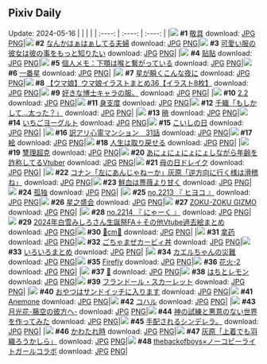 ## Pixiv Daily
Update: 2024-05-16
|      |      |      |
| :----: | :----: | :----: |
|![](https://pixiv.microyu.workers.dev/c/240x480/img-master/img/2024/05/14/21/01/41/118728153_p0_master1200.jpg) **#1** [敬具](https://www.pixiv.net/artworks/118728153) download: [JPG](https://pixiv.microyu.workers.dev/img-original/img/2024/05/14/21/01/41/118728153_p0.jpg) [PNG](https://pixiv.microyu.workers.dev/img-original/img/2024/05/14/21/01/41/118728153_p0.png)|![](https://pixiv.microyu.workers.dev/c/240x480/img-master/img/2024/05/14/00/10/25/118707617_p0_master1200.jpg) **#2** [なんかはぁはぁしてる夫婦](https://www.pixiv.net/artworks/118707617) download: [JPG](https://pixiv.microyu.workers.dev/img-original/img/2024/05/14/00/10/25/118707617_p0.jpg) [PNG](https://pixiv.microyu.workers.dev/img-original/img/2024/05/14/00/10/25/118707617_p0.png)|![](https://pixiv.microyu.workers.dev/c/240x480/img-master/img/2024/05/15/12/00/47/118744853_p0_master1200.jpg) **#3** [可愛い服の彼女は彼の事をもっと知りたい](https://www.pixiv.net/artworks/118744853) download: [JPG](https://pixiv.microyu.workers.dev/img-original/img/2024/05/15/12/00/47/118744853_p0.jpg) [PNG](https://pixiv.microyu.workers.dev/img-original/img/2024/05/15/12/00/47/118744853_p0.png)|
|![](https://pixiv.microyu.workers.dev/c/240x480/img-master/img/2024/05/14/00/27/38/118708172_p0_master1200.jpg) **#4** [贴贴](https://www.pixiv.net/artworks/118708172) download: [JPG](https://pixiv.microyu.workers.dev/img-original/img/2024/05/14/00/27/38/118708172_p0.jpg) [PNG](https://pixiv.microyu.workers.dev/img-original/img/2024/05/14/00/27/38/118708172_p0.png)|![](https://pixiv.microyu.workers.dev/c/240x480/img-master/img/2024/05/14/06/00/13/118713194_p0_master1200.jpg) **#5** [個人メモ：下顎は喉と繋がっている](https://www.pixiv.net/artworks/118713194) download: [JPG](https://pixiv.microyu.workers.dev/img-original/img/2024/05/14/06/00/13/118713194_p0.jpg) [PNG](https://pixiv.microyu.workers.dev/img-original/img/2024/05/14/06/00/13/118713194_p0.png)|![](https://pixiv.microyu.workers.dev/c/240x480/img-master/img/2024/05/14/01/48/49/118710216_p0_master1200.jpg) **#6** [一番星](https://www.pixiv.net/artworks/118710216) download: [JPG](https://pixiv.microyu.workers.dev/img-original/img/2024/05/14/01/48/49/118710216_p0.jpg) [PNG](https://pixiv.microyu.workers.dev/img-original/img/2024/05/14/01/48/49/118710216_p0.png)|
|![](https://pixiv.microyu.workers.dev/c/240x480/img-master/img/2024/05/15/01/35/22/118736947_p0_master1200.jpg) **#7** [星が瞬くこんな夜に](https://www.pixiv.net/artworks/118736947) download: [JPG](https://pixiv.microyu.workers.dev/img-original/img/2024/05/15/01/35/22/118736947_p0.jpg) [PNG](https://pixiv.microyu.workers.dev/img-original/img/2024/05/15/01/35/22/118736947_p0.png)|![](https://pixiv.microyu.workers.dev/c/240x480/img-master/img/2024/05/14/00/01/48/118707244_p0_master1200.jpg) **#8** [【ウマ娘】ウマ娘イラストまとめ36【イラスト8枚】](https://www.pixiv.net/artworks/118707244) download: [JPG](https://pixiv.microyu.workers.dev/img-original/img/2024/05/14/00/01/48/118707244_p0.jpg) [PNG](https://pixiv.microyu.workers.dev/img-original/img/2024/05/14/00/01/48/118707244_p0.png)|![](https://pixiv.microyu.workers.dev/c/240x480/img-master/img/2024/05/15/20/07/58/118749077_p0_master1200.jpg) **#9** [好きな博士キャラの服。](https://www.pixiv.net/artworks/118749077) download: [JPG](https://pixiv.microyu.workers.dev/img-original/img/2024/05/15/20/07/58/118749077_p0.jpg) [PNG](https://pixiv.microyu.workers.dev/img-original/img/2024/05/15/20/07/58/118749077_p0.png)|
|![](https://pixiv.microyu.workers.dev/c/240x480/img-master/img/2024/05/15/01/37/12/118736983_p0_master1200.jpg) **#10** [2.2](https://www.pixiv.net/artworks/118736983) download: [JPG](https://pixiv.microyu.workers.dev/img-original/img/2024/05/15/01/37/12/118736983_p0.jpg) [PNG](https://pixiv.microyu.workers.dev/img-original/img/2024/05/15/01/37/12/118736983_p0.png)|![](https://pixiv.microyu.workers.dev/c/240x480/img-master/img/2024/05/14/00/00/27/118707061_p0_master1200.jpg) **#11** [身支度](https://www.pixiv.net/artworks/118707061) download: [JPG](https://pixiv.microyu.workers.dev/img-original/img/2024/05/14/00/00/27/118707061_p0.jpg) [PNG](https://pixiv.microyu.workers.dev/img-original/img/2024/05/14/00/00/27/118707061_p0.png)|![](https://pixiv.microyu.workers.dev/c/240x480/img-master/img/2024/05/15/00/00/18/118733979_p0_master1200.jpg) **#12** [千織「もしかして…太った？」](https://www.pixiv.net/artworks/118733979) download: [JPG](https://pixiv.microyu.workers.dev/img-original/img/2024/05/15/00/00/18/118733979_p0.jpg) [PNG](https://pixiv.microyu.workers.dev/img-original/img/2024/05/15/00/00/18/118733979_p0.png)|
|![](https://pixiv.microyu.workers.dev/c/240x480/img-master/img/2024/05/14/00/26/04/118708119_p0_master1200.jpg) **#13** [暁](https://www.pixiv.net/artworks/118708119) download: [JPG](https://pixiv.microyu.workers.dev/img-original/img/2024/05/14/00/26/04/118708119_p0.jpg) [PNG](https://pixiv.microyu.workers.dev/img-original/img/2024/05/14/00/26/04/118708119_p0.png)|![](https://pixiv.microyu.workers.dev/c/240x480/img-master/img/2024/05/15/22/12/56/118757999_p0_master1200.jpg) **#14** [いちごヨーグルト](https://www.pixiv.net/artworks/118757999) download: [JPG](https://pixiv.microyu.workers.dev/img-original/img/2024/05/15/22/12/56/118757999_p0.jpg) [PNG](https://pixiv.microyu.workers.dev/img-original/img/2024/05/15/22/12/56/118757999_p0.png)|![](https://pixiv.microyu.workers.dev/c/240x480/img-master/img/2024/05/14/00/37/05/118708485_p0_master1200.jpg) **#15** [こいしの日](https://www.pixiv.net/artworks/118708485) download: [JPG](https://pixiv.microyu.workers.dev/img-original/img/2024/05/14/00/37/05/118708485_p0.jpg) [PNG](https://pixiv.microyu.workers.dev/img-original/img/2024/05/14/00/37/05/118708485_p0.png)|
|![](https://pixiv.microyu.workers.dev/c/240x480/img-master/img/2024/05/14/12/35/15/118718247_p0_master1200.jpg) **#16** [訳アリ心霊マンション　31話](https://www.pixiv.net/artworks/118718247) download: [JPG](https://pixiv.microyu.workers.dev/img-original/img/2024/05/14/12/35/15/118718247_p0.jpg) [PNG](https://pixiv.microyu.workers.dev/img-original/img/2024/05/14/12/35/15/118718247_p0.png)|![](https://pixiv.microyu.workers.dev/c/240x480/img-master/img/2024/05/15/20/20/27/118754452_p0_master1200.jpg) **#17** [絵](https://www.pixiv.net/artworks/118754452) download: [JPG](https://pixiv.microyu.workers.dev/img-original/img/2024/05/15/20/20/27/118754452_p0.jpg) [PNG](https://pixiv.microyu.workers.dev/img-original/img/2024/05/15/20/20/27/118754452_p0.png)|![](https://pixiv.microyu.workers.dev/c/240x480/img-master/img/2024/05/15/00/00/51/118734127_p0_master1200.jpg) **#18** [人生は取り戻せる](https://www.pixiv.net/artworks/118734127) download: [JPG](https://pixiv.microyu.workers.dev/img-original/img/2024/05/15/00/00/51/118734127_p0.jpg) [PNG](https://pixiv.microyu.workers.dev/img-original/img/2024/05/15/00/00/51/118734127_p0.png)|
|![](https://pixiv.microyu.workers.dev/c/240x480/img-master/img/2024/05/14/00/01/17/118707203_p0_master1200.jpg) **#19** [讐理超克](https://www.pixiv.net/artworks/118707203) download: [JPG](https://pixiv.microyu.workers.dev/img-original/img/2024/05/14/00/01/17/118707203_p0.jpg) [PNG](https://pixiv.microyu.workers.dev/img-original/img/2024/05/14/00/01/17/118707203_p0.png)|![](https://pixiv.microyu.workers.dev/c/240x480/img-master/img/2024/05/14/20/13/43/118726728_p0_master1200.jpg) **#20** [あにょにょにょにょしながら年齢を詐称してるVtuber](https://www.pixiv.net/artworks/118726728) download: [JPG](https://pixiv.microyu.workers.dev/img-original/img/2024/05/14/20/13/43/118726728_p0.jpg) [PNG](https://pixiv.microyu.workers.dev/img-original/img/2024/05/14/20/13/43/118726728_p0.png)|![](https://pixiv.microyu.workers.dev/c/240x480/img-master/img/2024/05/15/12/44/50/118745619_p0_master1200.jpg) **#21** [母の日ドレイク](https://www.pixiv.net/artworks/118745619) download: [JPG](https://pixiv.microyu.workers.dev/img-original/img/2024/05/15/12/44/50/118745619_p0.jpg) [PNG](https://pixiv.microyu.workers.dev/img-original/img/2024/05/15/12/44/50/118745619_p0.png)|
|![](https://pixiv.microyu.workers.dev/c/240x480/img-master/img/2024/05/14/15/25/01/118720706_p0_master1200.jpg) **#22** [コナン「左にあんじゃねーか」灰原「逆方向に行く様は滑稽ね」](https://www.pixiv.net/artworks/118720706) download: [JPG](https://pixiv.microyu.workers.dev/img-original/img/2024/05/14/15/25/01/118720706_p0.jpg) [PNG](https://pixiv.microyu.workers.dev/img-original/img/2024/05/14/15/25/01/118720706_p0.png)|![](https://pixiv.microyu.workers.dev/c/240x480/img-master/img/2024/05/14/20/48/13/118727660_p0_master1200.jpg) **#23** [鮮血は薔薇より甘く](https://www.pixiv.net/artworks/118727660) download: [JPG](https://pixiv.microyu.workers.dev/img-original/img/2024/05/14/20/48/13/118727660_p0.jpg) [PNG](https://pixiv.microyu.workers.dev/img-original/img/2024/05/14/20/48/13/118727660_p0.png)|![](https://pixiv.microyu.workers.dev/c/240x480/img-master/img/2024/05/14/00/00/26/118707055_p0_master1200.jpg) **#24** [孤独](https://www.pixiv.net/artworks/118707055) download: [JPG](https://pixiv.microyu.workers.dev/img-original/img/2024/05/14/00/00/26/118707055_p0.jpg) [PNG](https://pixiv.microyu.workers.dev/img-original/img/2024/05/14/00/00/26/118707055_p0.png)|
|![](https://pixiv.microyu.workers.dev/c/240x480/img-master/img/2024/05/14/12/25/06/118718092_p0_master1200.jpg) **#25** [no.2213 『 ヒヨコ 』](https://www.pixiv.net/artworks/118718092) download: [JPG](https://pixiv.microyu.workers.dev/img-original/img/2024/05/14/12/25/06/118718092_p0.jpg) [PNG](https://pixiv.microyu.workers.dev/img-original/img/2024/05/14/12/25/06/118718092_p0.png)|![](https://pixiv.microyu.workers.dev/c/240x480/img-master/img/2024/05/14/00/40/46/118708575_p0_master1200.jpg) **#26** [星之盛会](https://www.pixiv.net/artworks/118708575) download: [JPG](https://pixiv.microyu.workers.dev/img-original/img/2024/05/14/00/40/46/118708575_p0.jpg) [PNG](https://pixiv.microyu.workers.dev/img-original/img/2024/05/14/00/40/46/118708575_p0.png)|![](https://pixiv.microyu.workers.dev/c/240x480/img-master/img/2024/05/14/08/39/39/118714846_p0_master1200.jpg) **#27** [ZOKU-ZOKU GIZMO](https://www.pixiv.net/artworks/118714846) download: [JPG](https://pixiv.microyu.workers.dev/img-original/img/2024/05/14/08/39/39/118714846_p0.jpg) [PNG](https://pixiv.microyu.workers.dev/img-original/img/2024/05/14/08/39/39/118714846_p0.png)|
|![](https://pixiv.microyu.workers.dev/c/240x480/img-master/img/2024/05/15/12/21/10/118745205_p0_master1200.jpg) **#28** [no.2214 『 にゃーく 』](https://www.pixiv.net/artworks/118745205) download: [JPG](https://pixiv.microyu.workers.dev/img-original/img/2024/05/15/12/21/10/118745205_p0.jpg) [PNG](https://pixiv.microyu.workers.dev/img-original/img/2024/05/15/12/21/10/118745205_p0.png)|![](https://pixiv.microyu.workers.dev/c/240x480/img-master/img/2024/05/14/01/29/44/118709863_p0_master1200.jpg) **#29** [2024年白雪みしろさん生誕祭FA＋その他Vtube過去絵まとめ](https://www.pixiv.net/artworks/118709863) download: [JPG](https://pixiv.microyu.workers.dev/img-original/img/2024/05/14/01/29/44/118709863_p0.jpg) [PNG](https://pixiv.microyu.workers.dev/img-original/img/2024/05/14/01/29/44/118709863_p0.png)|![](https://pixiv.microyu.workers.dev/c/240x480/img-master/img/2024/05/14/20/38/53/118727396_p0_master1200.jpg) **#30** [🎀cm🎀](https://www.pixiv.net/artworks/118727396) download: [JPG](https://pixiv.microyu.workers.dev/img-original/img/2024/05/14/20/38/53/118727396_p0.jpg) [PNG](https://pixiv.microyu.workers.dev/img-original/img/2024/05/14/20/38/53/118727396_p0.png)|
|![](https://pixiv.microyu.workers.dev/c/240x480/img-master/img/2024/05/14/19/53/19/118726111_p0_master1200.jpg) **#31** [拿药](https://www.pixiv.net/artworks/118726111) download: [JPG](https://pixiv.microyu.workers.dev/img-original/img/2024/05/14/19/53/19/118726111_p0.jpg) [PNG](https://pixiv.microyu.workers.dev/img-original/img/2024/05/14/19/53/19/118726111_p0.png)|![](https://pixiv.microyu.workers.dev/c/240x480/img-master/img/2024/05/14/15/30/22/118720773_p0_master1200.jpg) **#32** [ごちゃまぜカービィ丼](https://www.pixiv.net/artworks/118720773) download: [JPG](https://pixiv.microyu.workers.dev/img-original/img/2024/05/14/15/30/22/118720773_p0.jpg) [PNG](https://pixiv.microyu.workers.dev/img-original/img/2024/05/14/15/30/22/118720773_p0.png)|![](https://pixiv.microyu.workers.dev/c/240x480/img-master/img/2024/05/14/23/56/35/118733770_p0_master1200.jpg) **#33** [いろいろまとめ](https://www.pixiv.net/artworks/118733770) download: [JPG](https://pixiv.microyu.workers.dev/img-original/img/2024/05/14/23/56/35/118733770_p0.jpg) [PNG](https://pixiv.microyu.workers.dev/img-original/img/2024/05/14/23/56/35/118733770_p0.png)|
|![](https://pixiv.microyu.workers.dev/c/240x480/img-master/img/2024/05/15/00/16/06/118734862_p0_master1200.jpg) **#34** [カエルちゃんの災難](https://www.pixiv.net/artworks/118734862) download: [JPG](https://pixiv.microyu.workers.dev/img-original/img/2024/05/15/00/16/06/118734862_p0.jpg) [PNG](https://pixiv.microyu.workers.dev/img-original/img/2024/05/15/00/16/06/118734862_p0.png)|![](https://pixiv.microyu.workers.dev/c/240x480/img-master/img/2024/05/14/00/00/21/118707033_p0_master1200.jpg) **#35** [Firefly](https://www.pixiv.net/artworks/118707033) download: [JPG](https://pixiv.microyu.workers.dev/img-original/img/2024/05/14/00/00/21/118707033_p0.jpg) [PNG](https://pixiv.microyu.workers.dev/img-original/img/2024/05/14/00/00/21/118707033_p0.png)|![](https://pixiv.microyu.workers.dev/c/240x480/img-master/img/2024/05/14/18/00/14/118723317_p0_master1200.jpg) **#36** [花火-2](https://www.pixiv.net/artworks/118723317) download: [JPG](https://pixiv.microyu.workers.dev/img-original/img/2024/05/14/18/00/14/118723317_p0.jpg) [PNG](https://pixiv.microyu.workers.dev/img-original/img/2024/05/14/18/00/14/118723317_p0.png)|
|![](https://pixiv.microyu.workers.dev/c/240x480/img-master/img/2024/05/14/02/56/56/118711316_p0_master1200.jpg) **#37** [🫧](https://www.pixiv.net/artworks/118711316) download: [JPG](https://pixiv.microyu.workers.dev/img-original/img/2024/05/14/02/56/56/118711316_p0.jpg) [PNG](https://pixiv.microyu.workers.dev/img-original/img/2024/05/14/02/56/56/118711316_p0.png)|![](https://pixiv.microyu.workers.dev/c/240x480/img-master/img/2024/05/14/18/40/26/118724317_p0_master1200.jpg) **#38** [はちとレモン](https://www.pixiv.net/artworks/118724317) download: [JPG](https://pixiv.microyu.workers.dev/img-original/img/2024/05/14/18/40/26/118724317_p0.jpg) [PNG](https://pixiv.microyu.workers.dev/img-original/img/2024/05/14/18/40/26/118724317_p0.png)|![](https://pixiv.microyu.workers.dev/c/240x480/img-master/img/2024/05/14/23/26/35/118732836_p0_master1200.jpg) **#39** [フランドール・スカーレット](https://www.pixiv.net/artworks/118732836) download: [JPG](https://pixiv.microyu.workers.dev/img-original/img/2024/05/14/23/26/35/118732836_p0.jpg) [PNG](https://pixiv.microyu.workers.dev/img-original/img/2024/05/14/23/26/35/118732836_p0.png)|
|![](https://pixiv.microyu.workers.dev/c/240x480/img-master/img/2024/05/15/03/07/04/118738408_p0_master1200.jpg) **#40** [おやつはサンドイッチに入ります](https://www.pixiv.net/artworks/118738408) download: [JPG](https://pixiv.microyu.workers.dev/img-original/img/2024/05/15/03/07/04/118738408_p0.jpg) [PNG](https://pixiv.microyu.workers.dev/img-original/img/2024/05/15/03/07/04/118738408_p0.png)|![](https://pixiv.microyu.workers.dev/c/240x480/img-master/img/2024/05/14/00/00/32/118707086_p0_master1200.jpg) **#41** [Anemone](https://www.pixiv.net/artworks/118707086) download: [JPG](https://pixiv.microyu.workers.dev/img-original/img/2024/05/14/00/00/32/118707086_p0.jpg) [PNG](https://pixiv.microyu.workers.dev/img-original/img/2024/05/14/00/00/32/118707086_p0.png)|![](https://pixiv.microyu.workers.dev/c/240x480/img-master/img/2024/05/14/17/08/05/118722355_p0_master1200.jpg) **#42** [コハル](https://www.pixiv.net/artworks/118722355) download: [JPG](https://pixiv.microyu.workers.dev/img-original/img/2024/05/14/17/08/05/118722355_p0.jpg) [PNG](https://pixiv.microyu.workers.dev/img-original/img/2024/05/14/17/08/05/118722355_p0.png)|
|![](https://pixiv.microyu.workers.dev/c/240x480/img-master/img/2024/05/14/21/13/09/118728505_p0_master1200.jpg) **#43** [月光花-藤空の彼方へ-](https://www.pixiv.net/artworks/118728505) download: [JPG](https://pixiv.microyu.workers.dev/img-original/img/2024/05/14/21/13/09/118728505_p0.jpg) [PNG](https://pixiv.microyu.workers.dev/img-original/img/2024/05/14/21/13/09/118728505_p0.png)|![](https://pixiv.microyu.workers.dev/c/240x480/img-master/img/2024/05/14/09/36/10/118715694_p0_master1200.jpg) **#44** [神の試練と悪意のない世界を作ってみた](https://www.pixiv.net/artworks/118715694) download: [JPG](https://pixiv.microyu.workers.dev/img-original/img/2024/05/14/09/36/10/118715694_p0.jpg) [PNG](https://pixiv.microyu.workers.dev/img-original/img/2024/05/14/09/36/10/118715694_p0.png)|![](https://pixiv.microyu.workers.dev/c/240x480/img-master/img/2024/05/15/21/02/54/118755746_p0_master1200.jpg) **#45** [手配されるシンデレラ。](https://www.pixiv.net/artworks/118755746) download: [JPG](https://pixiv.microyu.workers.dev/img-original/img/2024/05/15/21/02/54/118755746_p0.jpg) [PNG](https://pixiv.microyu.workers.dev/img-original/img/2024/05/15/21/02/54/118755746_p0.png)|
|![](https://pixiv.microyu.workers.dev/c/240x480/img-master/img/2024/05/15/00/00/10/118733931_p0_master1200.jpg) **#46** [かわたれ時](https://www.pixiv.net/artworks/118733931) download: [JPG](https://pixiv.microyu.workers.dev/img-original/img/2024/05/15/00/00/10/118733931_p0.jpg) [PNG](https://pixiv.microyu.workers.dev/img-original/img/2024/05/15/00/00/10/118733931_p0.png)|![](https://pixiv.microyu.workers.dev/c/240x480/img-master/img/2024/05/15/17/47/17/118750679_p0_master1200.jpg) **#47** [灰原「上着でも羽織ろうかしら」](https://www.pixiv.net/artworks/118750679) download: [JPG](https://pixiv.microyu.workers.dev/img-original/img/2024/05/15/17/47/17/118750679_p0.jpg) [PNG](https://pixiv.microyu.workers.dev/img-original/img/2024/05/15/17/47/17/118750679_p0.png)|![](https://pixiv.microyu.workers.dev/c/240x480/img-master/img/2024/05/15/21/42/15/118756941_p0_master1200.jpg) **#48** [thebackofboys×ノーコピーライトガールコラボ](https://www.pixiv.net/artworks/118756941) download: [JPG](https://pixiv.microyu.workers.dev/img-original/img/2024/05/15/21/42/15/118756941_p0.jpg) [PNG](https://pixiv.microyu.workers.dev/img-original/img/2024/05/15/21/42/15/118756941_p0.png)|
